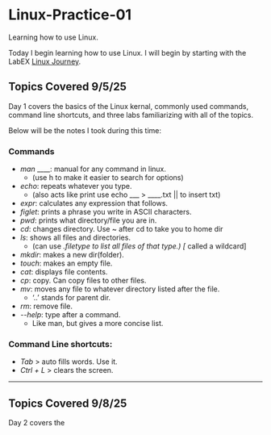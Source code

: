 # Linux-Practice-01
Learning how to use Linux.

Today I begin learning how to use Linux. I will begin by starting with the LabEX [Linux Journey](https://labex.io/linuxjourney).

## Topics Covered 9/5/25 
 
Day 1 covers the basics of the Linux kernal, commonly used commands, command line shortcuts, and three labs familiarizing with all of the topics.

  Below will be the notes I took during this time:

  ### Commands

  - _man_ ____: manual for any command in linux.
    * (use h to make it easier to search for options)
  - _echo_:  repeats whatever you type.
    * (also acts like print use echo ___ > ____.txt || to insert txt)
  - _expr_: calculates any expression that follows.
  - _figlet_: prints a phrase you write in ASCII characters.
  - _pwd_: prints what directory/file you are in.
  - _cd_: changes directory. Use ~ after cd to take you to home dir
  - _ls_: shows all files and directories.
    * (can use *.filetype to list all files of that type.) [* called a wildcard]
  - _mkdir_: makes a new dir(folder).
  - _touch_: makes an empty file.
  - _cat_: displays file contents.
  - _cp_: copy. Can copy files to other files.
  - _mv_: moves any file to whatever directory listed after the file.
    * ‘..’ stands for parent dir.
  - _rm_: remove file.
  - _--help_: type after a command.
    * Like man, but gives a more concise list.

### Command Line shortcuts:

  * _Tab_ > auto fills words. Use it. 
  * _Ctrl + L_ > clears the screen.

---

## Topics Covered 9/8/25 
 
Day 2 covers the 
